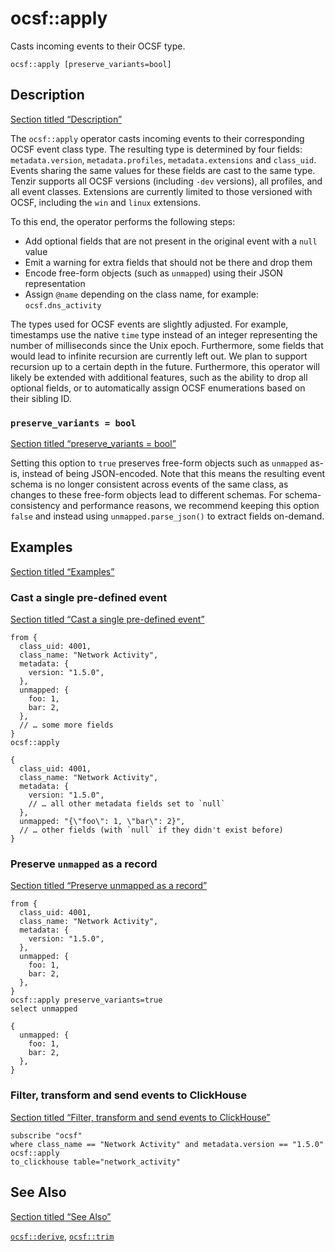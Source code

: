 # ocsf::apply

Casts incoming events to their OCSF type.

```tql
ocsf::apply [preserve_variants=bool]
```

## Description

[Section titled “Description”](#description)

The `ocsf::apply` operator casts incoming events to their corresponding OCSF event class type. The resulting type is determined by four fields: `metadata.version`, `metadata.profiles`, `metadata.extensions` and `class_uid`. Events sharing the same values for these fields are cast to the same type. Tenzir supports all OCSF versions (including `-dev` versions), all profiles, and all event classes. Extensions are currently limited to those versioned with OCSF, including the `win` and `linux` extensions.

To this end, the operator performs the following steps:

* Add optional fields that are not present in the original event with a `null` value
* Emit a warning for extra fields that should not be there and drop them
* Encode free-form objects (such as `unmapped`) using their JSON representation
* Assign `@name` depending on the class name, for example: `ocsf.dns_activity`

The types used for OCSF events are slightly adjusted. For example, timestamps use the native `time` type instead of an integer representing the number of milliseconds since the Unix epoch. Furthermore, some fields that would lead to infinite recursion are currently left out. We plan to support recursion up to a certain depth in the future. Furthermore, this operator will likely be extended with additional features, such as the ability to drop all optional fields, or to automatically assign OCSF enumerations based on their sibling ID.

### `preserve_variants = bool`

[Section titled “preserve\_variants = bool”](#preserve_variants--bool)

Setting this option to `true` preserves free-form objects such as `unmapped` as-is, instead of being JSON-encoded. Note that this means the resulting event schema is no longer consistent across events of the same class, as changes to these free-form objects lead to different schemas. For schema-consistency and performance reasons, we recommend keeping this option `false` and instead using `unmapped.parse_json()` to extract fields on-demand.

## Examples

[Section titled “Examples”](#examples)

### Cast a single pre-defined event

[Section titled “Cast a single pre-defined event”](#cast-a-single-pre-defined-event)

```tql
from {
  class_uid: 4001,
  class_name: "Network Activity",
  metadata: {
    version: "1.5.0",
  },
  unmapped: {
    foo: 1,
    bar: 2,
  },
  // … some more fields
}
ocsf::apply
```

```tql
{
  class_uid: 4001,
  class_name: "Network Activity",
  metadata: {
    version: "1.5.0",
    // … all other metadata fields set to `null`
  },
  unmapped: "{\"foo\": 1, \"bar\": 2}",
  // … other fields (with `null` if they didn't exist before)
}
```

### Preserve `unmapped` as a record

[Section titled “Preserve unmapped as a record”](#preserve-unmapped-as-a-record)

```tql
from {
  class_uid: 4001,
  class_name: "Network Activity",
  metadata: {
    version: "1.5.0",
  },
  unmapped: {
    foo: 1,
    bar: 2,
  },
}
ocsf::apply preserve_variants=true
select unmapped
```

```tql
{
  unmapped: {
    foo: 1,
    bar: 2,
  },
}
```

### Filter, transform and send events to ClickHouse

[Section titled “Filter, transform and send events to ClickHouse”](#filter-transform-and-send-events-to-clickhouse)

```tql
subscribe "ocsf"
where class_name == "Network Activity" and metadata.version == "1.5.0"
ocsf::apply
to_clickhouse table="network_activity"
```

## See Also

[Section titled “See Also”](#see-also)

[`ocsf::derive`](/reference/operators/ocsf/derive), [`ocsf::trim`](/reference/operators/ocsf/trim)